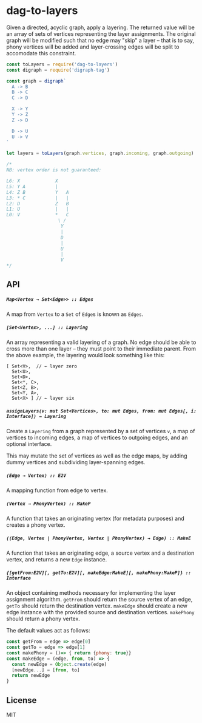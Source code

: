 # dag-to-layers

Given a directed, acyclic graph, apply a layering. The returned value will be an
array of sets of vertices representing the layer assignments. The original graph
will be modified such that no edge may "skip" a layer – that is to say, phony
vertices will be added and layer-crossing edges will be split to accomodate this
constraint.

```javascript
const toLayers = require('dag-to-layers')
const digraph = require('digraph-tag')

const graph = digraph`
  A -> B
  B -> C
  C -> D

  X -> Y
  Y -> Z
  Z -> D

  D -> U
  U -> V
`

let layers = toLayers(graph.vertices, graph.incoming, graph.outgoing)

/*
NB: vertex order is not guaranteed:

L6: X             X
L5: Y A           |
L4: Z B           Y   A
L3: * C           |   |
L2: D             Z   B
L1: U             |   |
L0: V             *   C
                   \ /
                    Y
                    |
                    D
                    |
                    U
                    |
                    V
*/
```

## API

##### `Map<Vertex → Set<Edge>> :: Edges`

A map from `Vertex` to a `Set` of `Edge`s is known as `Edges`.

##### `[Set<Vertex>, ...] :: Layering`

An array representing a valid layering of a graph. No edge should be able to cross more than one
layer – they must point to their immediate parent. From the above example, the layering would 
look something like this:

```
[ Set<V>,  // ← layer zero
  Set<U>,
  Set<D>,
  Set<*, C>,
  Set<Z, B>,
  Set<Y, A>,
  Set<X> ] // ← layer six
```

##### `assignLayers(v: mut Set<Vertices>, to: mut Edges, from: mut Edges[, i: Interface]) → Layering`

Create a `Layering` from a graph represented by a set of vertices `v`, a map of vertices to incoming edges, a map of vertices to outgoing edges, and an optional interface.

This may mutate the set of vertices as well as the edge maps, by adding dummy vertices and subdividing layer-spanning edges.

##### `(Edge → Vertex) :: E2V`

A mapping function from edge to vertex.

##### `(Vertex → PhonyVertex) :: MakeP`

A function that takes an originating vertex (for metadata purposes) and creates a phony vertex.

##### `((Edge, Vertex | PhonyVertex, Vertex | PhonyVertex) → Edge) :: MakeE`

A function that takes an originating edge, a source vertex and a destination vertex, and returns
a new `Edge` instance.

##### `{[getFrom:E2V][, getTo:E2V][, makeEdge:MakeE][, makePhony:MakeP]} :: Interface`

An object containing methods necessary for implementing the layer assignment algorithm.
`getFrom` should return the source vertex of an edge, `getTo` should return the destination
vertex. `makeEdge` should create a new edge instance with the provided source and destination
vertices. `makePhony` should return a phony vertex.

The default values act as follows:

```javascript
const getFrom = edge => edge[0]
const getTo = edge => edge[1]
const makePhony = ()=> { return {phony: true}}
const makeEdge = (edge, from, to) => {
  const newEdge = Object.create(edge)
  [newEdge...] = [from, to]
  return newEdge
}
```

## License

MIT

